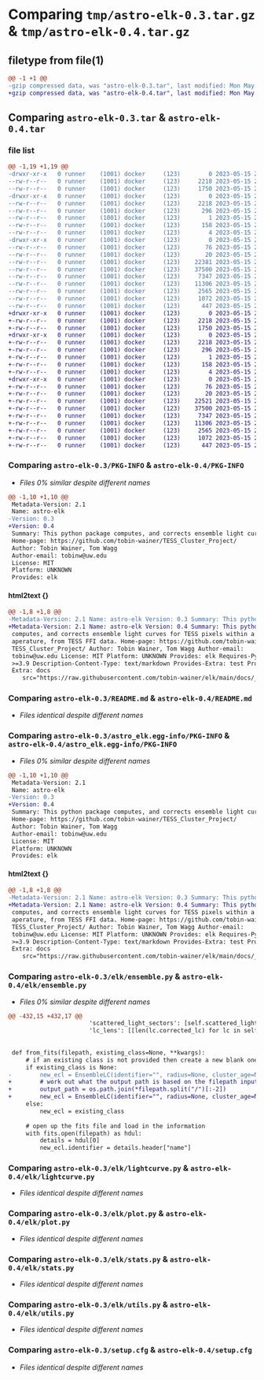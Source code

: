 # Comparing `tmp/astro-elk-0.3.tar.gz` & `tmp/astro-elk-0.4.tar.gz`

## filetype from file(1)

```diff
@@ -1 +1 @@
-gzip compressed data, was "astro-elk-0.3.tar", last modified: Mon May 15 22:19:58 2023, max compression
+gzip compressed data, was "astro-elk-0.4.tar", last modified: Mon May 15 22:48:03 2023, max compression
```

## Comparing `astro-elk-0.3.tar` & `astro-elk-0.4.tar`

### file list

```diff
@@ -1,19 +1,19 @@
-drwxr-xr-x   0 runner    (1001) docker     (123)        0 2023-05-15 22:19:58.315995 astro-elk-0.3/
--rw-r--r--   0 runner    (1001) docker     (123)     2218 2023-05-15 22:19:58.315995 astro-elk-0.3/PKG-INFO
--rw-r--r--   0 runner    (1001) docker     (123)     1750 2023-05-15 22:19:47.000000 astro-elk-0.3/README.md
-drwxr-xr-x   0 runner    (1001) docker     (123)        0 2023-05-15 22:19:58.315995 astro-elk-0.3/astro_elk.egg-info/
--rw-r--r--   0 runner    (1001) docker     (123)     2218 2023-05-15 22:19:58.000000 astro-elk-0.3/astro_elk.egg-info/PKG-INFO
--rw-r--r--   0 runner    (1001) docker     (123)      296 2023-05-15 22:19:58.000000 astro-elk-0.3/astro_elk.egg-info/SOURCES.txt
--rw-r--r--   0 runner    (1001) docker     (123)        1 2023-05-15 22:19:58.000000 astro-elk-0.3/astro_elk.egg-info/dependency_links.txt
--rw-r--r--   0 runner    (1001) docker     (123)      158 2023-05-15 22:19:58.000000 astro-elk-0.3/astro_elk.egg-info/requires.txt
--rw-r--r--   0 runner    (1001) docker     (123)        4 2023-05-15 22:19:58.000000 astro-elk-0.3/astro_elk.egg-info/top_level.txt
-drwxr-xr-x   0 runner    (1001) docker     (123)        0 2023-05-15 22:19:58.315995 astro-elk-0.3/elk/
--rw-r--r--   0 runner    (1001) docker     (123)       76 2023-05-15 22:19:47.000000 astro-elk-0.3/elk/__init__.py
--rw-r--r--   0 runner    (1001) docker     (123)       20 2023-05-15 22:19:47.000000 astro-elk-0.3/elk/_version.py
--rw-r--r--   0 runner    (1001) docker     (123)    22381 2023-05-15 22:19:47.000000 astro-elk-0.3/elk/ensemble.py
--rw-r--r--   0 runner    (1001) docker     (123)    37500 2023-05-15 22:19:47.000000 astro-elk-0.3/elk/lightcurve.py
--rw-r--r--   0 runner    (1001) docker     (123)     7347 2023-05-15 22:19:47.000000 astro-elk-0.3/elk/plot.py
--rw-r--r--   0 runner    (1001) docker     (123)    11306 2023-05-15 22:19:47.000000 astro-elk-0.3/elk/stats.py
--rw-r--r--   0 runner    (1001) docker     (123)     2565 2023-05-15 22:19:47.000000 astro-elk-0.3/elk/utils.py
--rw-r--r--   0 runner    (1001) docker     (123)     1072 2023-05-15 22:19:58.315995 astro-elk-0.3/setup.cfg
--rw-r--r--   0 runner    (1001) docker     (123)      447 2023-05-15 22:19:47.000000 astro-elk-0.3/setup.py
+drwxr-xr-x   0 runner    (1001) docker     (123)        0 2023-05-15 22:48:03.419259 astro-elk-0.4/
+-rw-r--r--   0 runner    (1001) docker     (123)     2218 2023-05-15 22:48:03.419259 astro-elk-0.4/PKG-INFO
+-rw-r--r--   0 runner    (1001) docker     (123)     1750 2023-05-15 22:47:53.000000 astro-elk-0.4/README.md
+drwxr-xr-x   0 runner    (1001) docker     (123)        0 2023-05-15 22:48:03.419259 astro-elk-0.4/astro_elk.egg-info/
+-rw-r--r--   0 runner    (1001) docker     (123)     2218 2023-05-15 22:48:03.000000 astro-elk-0.4/astro_elk.egg-info/PKG-INFO
+-rw-r--r--   0 runner    (1001) docker     (123)      296 2023-05-15 22:48:03.000000 astro-elk-0.4/astro_elk.egg-info/SOURCES.txt
+-rw-r--r--   0 runner    (1001) docker     (123)        1 2023-05-15 22:48:03.000000 astro-elk-0.4/astro_elk.egg-info/dependency_links.txt
+-rw-r--r--   0 runner    (1001) docker     (123)      158 2023-05-15 22:48:03.000000 astro-elk-0.4/astro_elk.egg-info/requires.txt
+-rw-r--r--   0 runner    (1001) docker     (123)        4 2023-05-15 22:48:03.000000 astro-elk-0.4/astro_elk.egg-info/top_level.txt
+drwxr-xr-x   0 runner    (1001) docker     (123)        0 2023-05-15 22:48:03.419259 astro-elk-0.4/elk/
+-rw-r--r--   0 runner    (1001) docker     (123)       76 2023-05-15 22:47:53.000000 astro-elk-0.4/elk/__init__.py
+-rw-r--r--   0 runner    (1001) docker     (123)       20 2023-05-15 22:47:53.000000 astro-elk-0.4/elk/_version.py
+-rw-r--r--   0 runner    (1001) docker     (123)    22521 2023-05-15 22:47:53.000000 astro-elk-0.4/elk/ensemble.py
+-rw-r--r--   0 runner    (1001) docker     (123)    37500 2023-05-15 22:47:53.000000 astro-elk-0.4/elk/lightcurve.py
+-rw-r--r--   0 runner    (1001) docker     (123)     7347 2023-05-15 22:47:53.000000 astro-elk-0.4/elk/plot.py
+-rw-r--r--   0 runner    (1001) docker     (123)    11306 2023-05-15 22:47:53.000000 astro-elk-0.4/elk/stats.py
+-rw-r--r--   0 runner    (1001) docker     (123)     2565 2023-05-15 22:47:53.000000 astro-elk-0.4/elk/utils.py
+-rw-r--r--   0 runner    (1001) docker     (123)     1072 2023-05-15 22:48:03.419259 astro-elk-0.4/setup.cfg
+-rw-r--r--   0 runner    (1001) docker     (123)      447 2023-05-15 22:47:53.000000 astro-elk-0.4/setup.py
```

### Comparing `astro-elk-0.3/PKG-INFO` & `astro-elk-0.4/PKG-INFO`

 * *Files 0% similar despite different names*

```diff
@@ -1,10 +1,10 @@
 Metadata-Version: 2.1
 Name: astro-elk
-Version: 0.3
+Version: 0.4
 Summary: This python package computes, and corrects ensemble light curves for TESS pixels within a specified aperature, from TESS FFI data.
 Home-page: https://github.com/tobin-wainer/TESS_Cluster_Project/
 Author: Tobin Wainer, Tom Wagg
 Author-email: tobinw@uw.edu
 License: MIT
 Platform: UNKNOWN
 Provides: elk
```

#### html2text {}

```diff
@@ -1,8 +1,8 @@
-Metadata-Version: 2.1 Name: astro-elk Version: 0.3 Summary: This python package
+Metadata-Version: 2.1 Name: astro-elk Version: 0.4 Summary: This python package
 computes, and corrects ensemble light curves for TESS pixels within a specified
 aperature, from TESS FFI data. Home-page: https://github.com/tobin-wainer/
 TESS_Cluster_Project/ Author: Tobin Wainer, Tom Wagg Author-email:
 tobinw@uw.edu License: MIT Platform: UNKNOWN Provides: elk Requires-Python:
 >=3.9 Description-Content-Type: text/markdown Provides-Extra: test Provides-
 Extra: docs
    src="https://raw.githubusercontent.com/tobin-wainer/elk/main/docs/_static/
```

### Comparing `astro-elk-0.3/README.md` & `astro-elk-0.4/README.md`

 * *Files identical despite different names*

### Comparing `astro-elk-0.3/astro_elk.egg-info/PKG-INFO` & `astro-elk-0.4/astro_elk.egg-info/PKG-INFO`

 * *Files 0% similar despite different names*

```diff
@@ -1,10 +1,10 @@
 Metadata-Version: 2.1
 Name: astro-elk
-Version: 0.3
+Version: 0.4
 Summary: This python package computes, and corrects ensemble light curves for TESS pixels within a specified aperature, from TESS FFI data.
 Home-page: https://github.com/tobin-wainer/TESS_Cluster_Project/
 Author: Tobin Wainer, Tom Wagg
 Author-email: tobinw@uw.edu
 License: MIT
 Platform: UNKNOWN
 Provides: elk
```

#### html2text {}

```diff
@@ -1,8 +1,8 @@
-Metadata-Version: 2.1 Name: astro-elk Version: 0.3 Summary: This python package
+Metadata-Version: 2.1 Name: astro-elk Version: 0.4 Summary: This python package
 computes, and corrects ensemble light curves for TESS pixels within a specified
 aperature, from TESS FFI data. Home-page: https://github.com/tobin-wainer/
 TESS_Cluster_Project/ Author: Tobin Wainer, Tom Wagg Author-email:
 tobinw@uw.edu License: MIT Platform: UNKNOWN Provides: elk Requires-Python:
 >=3.9 Description-Content-Type: text/markdown Provides-Extra: test Provides-
 Extra: docs
    src="https://raw.githubusercontent.com/tobin-wainer/elk/main/docs/_static/
```

### Comparing `astro-elk-0.3/elk/ensemble.py` & `astro-elk-0.4/elk/ensemble.py`

 * *Files 0% similar despite different names*

```diff
@@ -432,15 +432,17 @@
                       'scattered_light_sectors': [self.scattered_light_sectors if len(self.scattered_light_sectors) > 0 else 0],
                       'lc_lens': [[len(lc.corrected_lc) for lc in self.lcs if lc is not None]]})
 
 
 def from_fits(filepath, existing_class=None, **kwargs):
     # if an existing class is not provided then create a new blank one
     if existing_class is None:
-        new_ecl = EnsembleLC(identifier="", radius=None, cluster_age=None, output_path=None, **kwargs)
+        # work out what the output path is based on the filepath input
+        output_path = os.path.join(*filepath.split("/")[:-2])
+        new_ecl = EnsembleLC(identifier="", radius=None, cluster_age=None, output_path=output_path, **kwargs)
     else:
         new_ecl = existing_class
 
     # open up the fits file and load in the information
     with fits.open(filepath) as hdul:
         details = hdul[0]
         new_ecl.identifier = details.header["name"]
```

### Comparing `astro-elk-0.3/elk/lightcurve.py` & `astro-elk-0.4/elk/lightcurve.py`

 * *Files identical despite different names*

### Comparing `astro-elk-0.3/elk/plot.py` & `astro-elk-0.4/elk/plot.py`

 * *Files identical despite different names*

### Comparing `astro-elk-0.3/elk/stats.py` & `astro-elk-0.4/elk/stats.py`

 * *Files identical despite different names*

### Comparing `astro-elk-0.3/elk/utils.py` & `astro-elk-0.4/elk/utils.py`

 * *Files identical despite different names*

### Comparing `astro-elk-0.3/setup.cfg` & `astro-elk-0.4/setup.cfg`

 * *Files identical despite different names*

